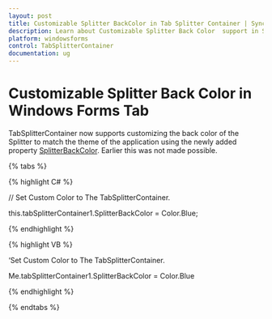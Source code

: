 ```yaml
---
layout: post
title: Customizable Splitter BackColor in Tab Splitter Container | Syncfusion®
description: Learn about Customizable Splitter Back Color  support in Syncfusion® Windows Forms Tab Splitter Container control and more details.
platform: windowsforms
control: TabSplitterContainer 
documentation: ug
---
```


# Customizable Splitter Back Color in Windows Forms Tab

TabSplitterContainer now supports customizing the back color of the Splitter to match the theme of the application using the newly added property [SplitterBackColor](https://help.syncfusion.com/cr/windowsforms/Syncfusion.Windows.Forms.Tools.TabSplitterContainer.html#Syncfusion_Windows_Forms_Tools_TabSplitterContainer_SplitterBackColor). Earlier this was not made possible.

{% tabs %}

{% highlight C# %}

// Set Custom Color to The TabSplitterContainer.

this.tabSplitterContainer1.SplitterBackColor = Color.Blue;

{% endhighlight %}

{% highlight VB %}

‘Set Custom Color to The TabSplitterContainer.

Me.tabSplitterContainer1.SplitterBackColor = Color.Blue

{% endhighlight %}

{% endtabs %}
